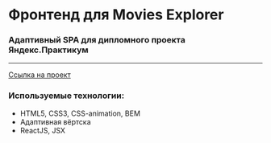 # Фронтенд для Movies Explorer

### Адаптивный SPA для дипломного проекта Яндекс.Практикум

----
[Ссылка на проект](https://pepperjs.nomoredomains.club)

### Используемые технологии:

- HTML5, CSS3, CSS-animation, BEM
- Адаптивная вёртска
- ReactJS, JSX
